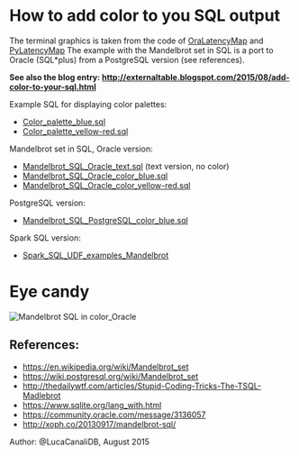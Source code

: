 # How to add color to you SQL output

The terminal graphics is taken from the code of [OraLatencyMap](../../OraLatencyMap) and [PyLatencyMap](../../PyLatencyMap)
The example with the Mandelbrot set in SQL is a port to Oracle (SQL*plus) from a PostgreSQL version (see references).   

**See also the blog entry: http://externaltable.blogspot.com/2015/08/add-color-to-your-sql.html**

Example SQL for displaying color palettes:
- [Color_palette_blue.sql](Color_palette_blue.sql)
- [Color_palette_yellow-red.sql](Color_palette_yellow-red.sql)

Mandelbrot set in SQL, Oracle version:
- [Mandelbrot_SQL_Oracle_text.sql](Mandelbrot_SQL_Oracle_text.sql) (text version, no color)
- [Mandelbrot_SQL_Oracle_color_blue.sql](Mandelbrot_SQL_Oracle_color_blue.sql)
- [Mandelbrot_SQL_Oracle_color_yellow-red.sql](Mandelbrot_SQL_Oracle_color_yellow-red.sql)

PostgreSQL version:
- [Mandelbrot_SQL_PostgreSQL_color_blue.sql](Mandelbrot_SQL_PostgreSQL_color_blue.sql)

Spark SQL version:
- [Spark_SQL_UDF_examples_Mandelbrot](https://github.com/LucaCanali/Miscellaneous/tree/master/Spark_Notes/Spark_SQL_UDF_examples_Mandelbrot)

# Eye candy

![Mandelbrot SQL in color_Oracle](http://2.bp.blogspot.com/-VEqSBLulncs/VeNd4ztamuI/AAAAAAAAEuQ/JC608pPcPqk/s1600/Mandelbrot_SQL_collage.png)
   
## References:
- https://en.wikipedia.org/wiki/Mandelbrot_set
- https://wiki.postgresql.org/wiki/Mandelbrot_set
- http://thedailywtf.com/articles/Stupid-Coding-Tricks-The-TSQL-Madlebrot
- https://www.sqlite.org/lang_with.html
- https://community.oracle.com/message/3136057
- http://xoph.co/20130917/mandelbrot-sql/
   

Author: @LucaCanaliDB, August 2015
